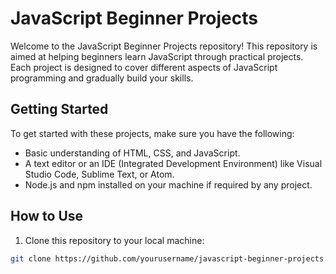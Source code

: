 # JavaScript Beginner Projects

Welcome to the JavaScript Beginner Projects repository! This repository is aimed at helping beginners learn JavaScript through practical projects. Each project is designed to cover different aspects of JavaScript programming and gradually build your skills.

## Getting Started

To get started with these projects, make sure you have the following:

- Basic understanding of HTML, CSS, and JavaScript.
- A text editor or an IDE (Integrated Development Environment) like Visual Studio Code, Sublime Text, or Atom.
- Node.js and npm installed on your machine if required by any project.

## How to Use

1. Clone this repository to your local machine:

```bash
git clone https://github.com/yourusername/javascript-beginner-projects.git
